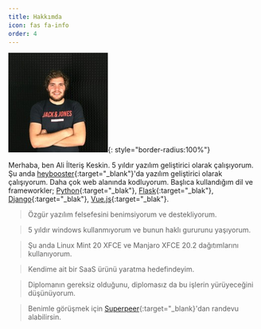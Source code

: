 ```yaml
---
title: Hakkımda
icon: fas fa-info
order: 4
---
```



![upload-image](/assets/img/sample/pp.jpeg){: style="border-radius:100%"}

Merhaba, ben Ali İlteriş Keskin. 5 yıldır yazılım geliştirici olarak çalışıyorum. Şu anda 
[heybooster](https://heybooster.ai){:target="_blank"}'da yazılım geliştirici olarak çalışıyorum.
Daha çok web alanında kodluyorum. Başlıca kullandığım dil ve frameworkler;
[Python](https://www.python.org/){:target="_blak"}, 
[Flask](https://flask.palletsprojects.com/en/1.1.x/){:target="_blak"}, 
[Django](https://www.djangoproject.com/){:target="_blak"},
[Vue.js](https://vuejs.org/){:target="_blak"}.

> Özgür yazılım felsefesini benimsiyorum ve destekliyorum.

> 5 yıldır windows kullanmıyorum ve bunun haklı gururunu yaşıyorum.

> Şu anda Linux Mint 20 XFCE ve Manjaro XFCE 20.2 dağıtımlarını kullanıyorum.

> Kendime ait bir SaaS ürünü yaratma hedefindeyim.

> Diplomanın gereksiz olduğunu, diplomasız da bu işlerin yürüyeceğini düşünüyorum.

> Benimle görüşmek için [Superpeer](https://superpeer.com/ilteriskeskin){:target="_blank}'dan randevu alabilirsin.